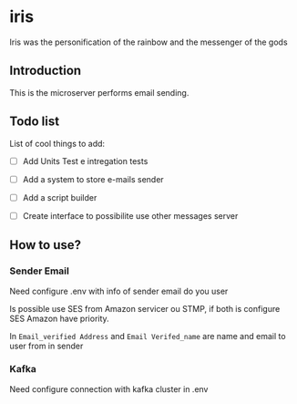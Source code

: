 # iris
Iris was the personification of the rainbow and the messenger of the gods

## Introduction
This is the microserver performs email sending.

## Todo list
List of cool things to add:

* [ ] Add Units Test e intregation tests 
* [ ] Add a system to store e-mails sender
* [ ] Add a script builder
* [ ] Create interface to possibilite use other messages server 


## How to use?
### Sender Email
Need configure .env with info of sender email do you user

Is possible use SES from Amazon servicer ou STMP, if both is configure SES Amazon have priority.

In `Email_verified Address` and `Email Verifed_name` are name and email to user from in sender
 
### Kafka
  Need configure connection with kafka cluster in .env
